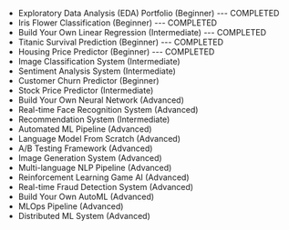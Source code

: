 - Exploratory Data Analysis (EDA) Portfolio (Beginner)   --- COMPLETED
- Iris Flower Classification (Beginner)    --- COMPLETED
- Build Your Own Linear Regression (Intermediate)    --- COMPLETED
- Titanic Survival Prediction (Beginner)    --- COMPLETED
- Housing Price Predictor (Beginner)    --- COMPLETED
- Image Classification System (Intermediate)  
- Sentiment Analysis System (Intermediate)  
- Customer Churn Predictor (Beginner)  
- Stock Price Predictor (Intermediate)  
- Build Your Own Neural Network (Advanced)  
- Real-time Face Recognition System (Advanced)  
- Recommendation System (Intermediate)  
- Automated ML Pipeline (Advanced)  
- Language Model From Scratch (Advanced)  
- A/B Testing Framework (Advanced)  
- Image Generation System (Advanced)  
- Multi-language NLP Pipeline (Advanced)  
- Reinforcement Learning Game AI (Advanced)  
- Real-time Fraud Detection System (Advanced)  
- Build Your Own AutoML (Advanced)  
- MLOps Pipeline (Advanced)  
- Distributed ML System (Advanced)  
